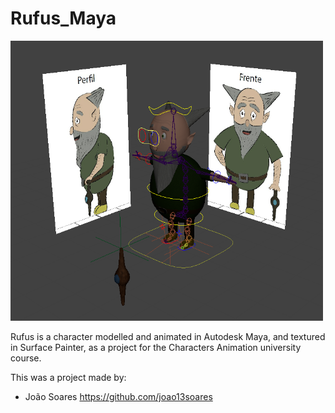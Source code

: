 # Rufus_Maya

<img src = "https://github.com/joao13soares/Rufus_Maya/blob/main/Rufus.png" width = "500">

Rufus is a character modelled and animated in Autodesk Maya, and textured in Surface Painter, as a project for the Characters Animation university course.

This was a project made by:
- João Soares https://github.com/joao13soares
